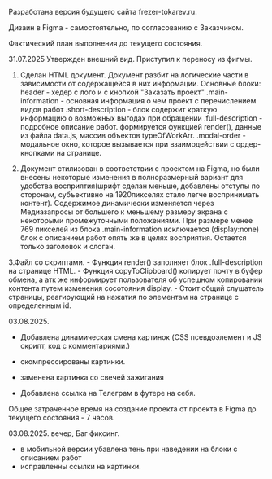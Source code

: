 Разработана версия будущего сайта frezer-tokarev.ru. 

Дизаин в Figma - самостоятельно, по согласованию с Заказчиком.

Фактический план выполнения до текущего состояния.

31.07.2025 Утвержден внешний вид. Приступил к переносу из фигмы.
1. Сделан HTML документ.
    Документ разбит на логические части в зависимости от содержащейся в них информации. Основные блоки:
    header - хедер с лого и с кнопкой "Заказать проект"
    .main-information - основная информация о чем проект с перечислением видов работ
    .short-description - блок содержит краткую информацию о возможных выгодах при обращении
    .full-description - подробное описание работ. формируется функцией render(), данные из файла data.js, массив объектов typeOfWorkArr.
    .modal-order - модальное окно, которое вызывается при взаимодействии с ордер-кнопками на странице.

2. Документ стилизован в соответствии с проектом на Figma, но были внесены некоторые изменения в полноразмерный вариант для удобства восприятия(шрифт сделан меньше, добавлены отступы по сторонам, субъективно на 1920пикселях стало легче воспринимать контент). Содержимое динамически изменяется через Медиазапросы от большего к меньшему размеру экрана с некоторыми промежуточными положениями. При размере менее 769 пикселей из блока .main-information исключается (display:none) блок с описанием работ опять же в целях восприятия. Остается только заголовок и слоган.

3.Файл со скриптами. 
    - Функция render() заполняет блок .full-description на странице HTML.
    - Функция copyToClipboard() копирует почту в буфер обмена, а атк же информирует пользователя об успешном копировании контента путем изменения сосотояния display.
    - Стоит общий слушатель страницы, реагирующий на нажатия по элементам на странице с определенным id.


03.08.2025. 
 - Добавлена динамическая смена картинок (CSS псевдоэлемент и JS скрипт, код с комментариями.)

- скомпрессированы картинки.

- заменена картинка со свечей зажигания 

- Добавлена ссылка на Телеграм в  футере на себя.

Общее затраченное время на создание проекта от проекта в Figma до текущего состояния - 7 часов.

03.08.2025. вечер, Баг фиксинг.
 - в мобильной версии убавлена тень при наведении на блоки с описанием работ
 - исправленны ссылки на картинки.
